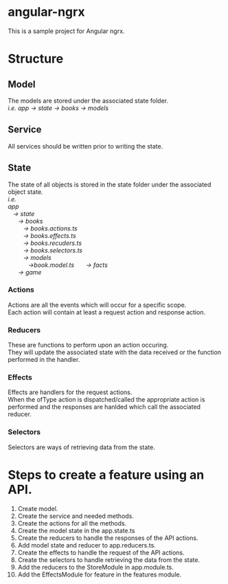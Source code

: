 # angular-ngrx
This is a sample project for Angular ngrx.

# Structure
## Model
The models are stored under the associated state folder. <br>
_i.e. app -> state -> books -> models_

## Service
All services should be written prior to writing the state.

## State
The state of all objects is stored in the state folder under the associated object state.<br>
_i.e. <br>
app <br>
&nbsp;&nbsp;&nbsp;-> state <br>
&nbsp;&nbsp;&nbsp;&nbsp;&nbsp;&nbsp;-> books <br>
&nbsp;&nbsp;&nbsp;&nbsp;&nbsp;&nbsp;&nbsp;&nbsp;&nbsp;-> books.actions.ts <br>
&nbsp;&nbsp;&nbsp;&nbsp;&nbsp;&nbsp;&nbsp;&nbsp;&nbsp;-> books.effects.ts <br>
&nbsp;&nbsp;&nbsp;&nbsp;&nbsp;&nbsp;&nbsp;&nbsp;&nbsp;-> books.recuders.ts <br>
&nbsp;&nbsp;&nbsp;&nbsp;&nbsp;&nbsp;&nbsp;&nbsp;&nbsp;-> books.selectors.ts <br>
&nbsp;&nbsp;&nbsp;&nbsp;&nbsp;&nbsp;&nbsp;&nbsp;&nbsp;-> models <br>
&nbsp;&nbsp;&nbsp;&nbsp;&nbsp;&nbsp;&nbsp;&nbsp;&nbsp;&nbsp;&nbsp;&nbsp;->book.model.ts
&nbsp;&nbsp;&nbsp;&nbsp;&nbsp;&nbsp;-> facts <br>
&nbsp;&nbsp;&nbsp;&nbsp;&nbsp;&nbsp;-> game <br>_

### Actions
Actions are all the events which will occur for a specific scope.<br>
Each action will contain at least a request action and response action.

### Reducers
These are functions to perform upon an action occuring.<br>
They will update the associated state with the data received or the function performed in the handler.

### Effects
Effects are handlers for the request actions.<br>
When the ofType action is dispatched/called the appropriate action is performed and the responses are hanlded which call the associated reducer.

### Selectors
Selectors are ways of retrieving data from the state.

# Steps to create a feature using an API.
1. Create model.
1. Create the service and needed methods.
1. Create the actions for all the methods.
1. Create the model state in the app.state.ts
3. Create the reducers to handle the responses of the API actions.
4. Add model state and reducer to app.reducers.ts.
5. Create the effects to handle the request of the API actions.
6. Create the selectors to handle retrieving the data from the state.
7. Add the reducers to the StoreModule in app.module.ts.
8. Add the EffectsModule for feature in the features module.
